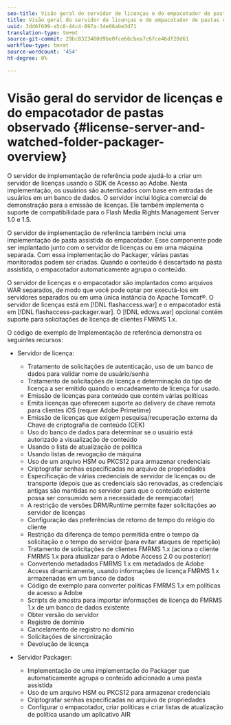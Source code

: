 ```yaml
---
seo-title: Visão geral do servidor de licenças e do empacotador de pastas observado
title: Visão geral do servidor de licenças e do empacotador de pastas observado
uuid: 3dd6f699-a5c0-44c4-897a-34e06abe3d71
translation-type: tm+mt
source-git-commit: 29bc8323460d9be0fce66cbea7c6fce46df20d61
workflow-type: tm+mt
source-wordcount: '454'
ht-degree: 0%

---
```



# Visão geral do servidor de licenças e do empacotador de pastas observado {#license-server-and-watched-folder-packager-overview}

O servidor de implementação de referência pode ajudá-lo a criar um servidor de licenças usando o SDK de Acesso ao Adobe. Nesta implementação, os usuários são autenticados com base em entradas de usuários em um banco de dados. O servidor inclui lógica comercial de demonstração para a emissão de licenças. Ele também implementa o suporte de compatibilidade para o Flash Media Rights Management Server 1.0 e 1.5.

O servidor de implementação de referência também inclui uma implementação de pasta assistida do empacotador. Esse componente pode ser implantado junto com o servidor de licenças ou em uma máquina separada. Com essa implementação do Packager, várias pastas monitoradas podem ser criadas. Quando o conteúdo é descartado na pasta assistida, o empacotador automaticamente agrupa o conteúdo.

O servidor de licenças e o empacotador são implantados como arquivos WAR separados, de modo que você pode optar por executá-los em servidores separados ou em uma única instância do Apache Tomcat®. O servidor de licenças está em [!DNL flashaccess.war] e o empacotador está em [!DNL flashaccess-packager.war]. O [!DNL edcws.war] opcional contém suporte para solicitações de licença de clientes FMRMS 1.x.

O código de exemplo de Implementação de referência demonstra os seguintes recursos:

* Servidor de licença:

   * Tratamento de solicitações de autenticação, uso de um banco de dados para validar nome de usuário/senha
   * Tratamento de solicitações de licença e determinação do tipo de licença a ser emitido quando o encadeamento de licença for usado.
   * Emissão de licenças para conteúdo que contém várias políticas
   * Emita licenças que oferecem suporte ao delivery de chave remota para clientes iOS (requer Adobe Primetime)
   * Emissão de licenças que exigem pesquisa/recuperação externa da Chave de criptografia de conteúdo (CEK)
   * Uso do banco de dados para determinar se o usuário está autorizado a visualização de conteúdo
   * Usando o lista de atualização de política
   * Usando listas de revogação de máquina
   * Uso de um arquivo HSM ou PKCS12 para armazenar credenciais
   * Criptografar senhas especificadas no arquivo de propriedades
   * Especificação de várias credenciais de servidor de licenças ou de transporte (depois que as credenciais são renovadas, as credenciais antigas são mantidas no servidor para que o conteúdo existente possa ser consumido sem a necessidade de reempacotar)
   * A restrição de versões DRM/Runtime permite fazer solicitações ao servidor de licenças
   * Configuração das preferências de retorno de tempo do relógio do cliente
   * Restrição da diferença de tempo permitida entre o tempo da solicitação e o tempo do servidor (para evitar ataques de repetição)
   * Tratamento de solicitações de clientes FMRMS 1.x (aciona o cliente FMRMS 1.x para atualizar para o Adobe Access 2.0 ou posterior)
   * Convertendo metadados FMRMS 1.x em metadados de Adobe Access dinamicamente, usando informações de licença FMRMS 1.x armazenadas em um banco de dados
   * Código de exemplo para converter políticas FMRMS 1.x em políticas de acesso a Adobe
   * Scripts de amostra para importar informações de licença do FMRMS 1.x de um banco de dados existente
   * Obter versão do servidor
   * Registro de domínio
   * Cancelamento de registro no domínio
   * Solicitações de sincronização
   * Devolução de licença

* Servidor Packager:

   * Implementação de uma implementação do Packager que automaticamente agrupa o conteúdo adicionado a uma pasta assistida
   * Uso de um arquivo HSM ou PKCS12 para armazenar credenciais
   * Criptografar senhas especificadas no arquivo de propriedades
   * Configurar o empacotador, criar políticas e criar listas de atualização de política usando um aplicativo AIR


